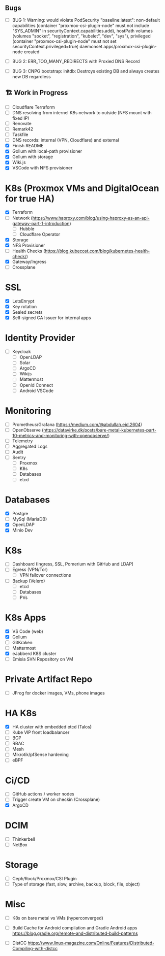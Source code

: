 ## Bugs

- [ ] BUG 1:
Warning: would violate PodSecurity "baseline:latest": non-default capabilities (container "proxmox-csi-plugin-node" must not include "SYS_ADMIN" in securityContext.capabilities.add), hostPath volumes (volumes "socket", "registration", "kubelet", "dev", "sys"), privileged (container "proxmox-csi-plugin-node" must not set securityContext.privileged=true)
daemonset.apps/proxmox-csi-plugin-node created

- [ ] BUG 2:
ERR_TOO_MANY_REDIRECTS with Proxied DNS Record

- [ ] BUG 3:
CNPG 
bootstrap:
    initdb: 
Destroys existing DB and always creates new DB regardless


## 🏗️ Work in Progress

- [ ] Cloudflare Terraform
- [ ] DNS resolving from internel K8s network to outside (NFS mount with fixed IP)
- [ ] Renovate
- [ ] Remark42
- [ ] Taskfile
- [ ] DNS records: internal (VPN, Cloudflare) and external
- [x] Finish README
- [x] Gollum with local-path provisioner 
- [x] Gollum with storage
- [x] Wiki.js
- [x] VSCode with NFS provisioner 

# K8s (Proxmox VMs and DigitalOcean for true HA)
- [x] Terraform
- [ ] Network (https://www.haproxy.com/blog/using-haproxy-as-an-api-gateway-part-1-introduction)
    - [ ] Hubble
    - [ ] Cloudflare Operator
- [x] Storage
- [x] NFS Provisioner
- [ ] Health Checks (https://blog.kubecost.com/blog/kubernetes-health-check/)
- [x] Gateway/Ingress
- [ ] Crossplane

# SSL
- [x] LetsEnrypt
- [x] Key rotation
- [x] Sealed secrets
- [x] Self-signed CA Issuer for internal apps

# Identity Provider
- [ ] Keycloak
    - [ ] OpenLDAP
    - [ ] Solar
    - [ ] ArgoCD
    - [ ] Wikijs
    - [ ] Mattermost
    - [ ] OpenId Connect
    - [ ] Android VSCode
 
# Monitoring 
- [ ] Prometheus/Grafana (https://medium.com/@abdullah.eid.2604)
- [ ] OpenObserve (https://datavirke.dk/posts/bare-metal-kubernetes-part-10-metrics-and-monitoring-with-openobserve/)
- [ ] Telemetry
- [ ] Aggregated Logs
- [ ] Audit
- [ ] Sentry
    - [ ] Proxmox
    - [ ] K8s
    - [ ] Databases
    - [ ] etcd

# Databases
- [x] Postgre
- [ ] MySql (MariaDB)
- [x] OpenLDAP
- [x] Minio Dev

# K8s
- [ ] Dashboard (Ingress, SSL, Pomerium with GitHub and LDAP)
- [ ] Egress (VPN/Tor)
    - [ ] VPN failover connections
- [ ] Backup (Velero) 
    - [ ] etcd
    - [ ] Databases
    - [ ] PVs

# K8s Apps
- [x] VS Code (web)
- [x] Gollum
- [ ] GitKraken
- [ ] Mattermost
- [x] eJabberd K8S cluster
- [ ] Emisia SVN Repository on VM

# Private Artifact Repo
- [ ] JFrog for docker images, VMs, phone images

# HA K8s
- [x] HA cluster with embedded etcd (Talos)
- [ ] Kube VIP front loadbalancer
- [ ] BGP
- [ ] RBAC
- [ ] Mesh
- [ ] Mikrotik/pfSense hardening
- [ ] eBPF

# Ci/CD
- [ ] GitHub actions / worker nodes
- [ ] Trigger create VM on checkin (Crossplane)
- [x] ArgoCD

# DCIM
- [ ] Thinkerbell
- [ ] NetBox

# Storage
- [ ] Ceph/Rook/Proxmox/CSI Plugin
- [ ] Type of storage (fast, slow, archive, backup, block, file, object)

# Misc
- [ ] K8s on bare metal vs VMs (hyperconverged) 
- [ ] Build Cache for Android compilation and Gradle Android apps
https://blog.gradle.org/remote-and-distributed-build-patterns
- [ ] DistCC
https://www.linux-magazine.com/Online/Features/Distributed-Compiling-with-distcc

